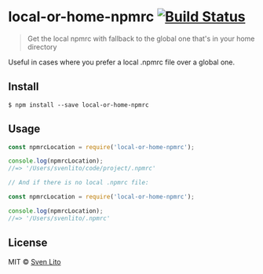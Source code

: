 # local-or-home-npmrc [![Build Status](https://travis-ci.org/svnlto/local-or-home-npmrc.svg?branch=master)](https://travis-ci.org/svnlto/local-or-home-npmrc)

> Get the local npmrc with fallback to the global one that's in your home directory

Useful in cases where you prefer a local .npmrc file over a global one.


## Install

```
$ npm install --save local-or-home-npmrc
```


## Usage

```js
const npmrcLocation = require('local-or-home-npmrc');

console.log(npmrcLocation);
//=> '/Users/svenlito/code/project/.npmrc'

// And if there is no local .npmrc file:

const npmrcLocation = require('local-or-home-npmrc');

console.log(npmrcLocation);
//=> '/Users/svenlito/.npmrc'

```


## License

MIT © [Sven Lito](https://svenlito.com)
